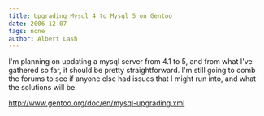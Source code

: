 ```yaml
---
title: Upgrading Mysql 4 to Mysql 5 on Gentoo
date: 2006-12-07
tags: none
author: Albert Lash
---
```

I'm planning on updating a mysql server from 4.1 to 5, and from what I've gathered so far, it should be pretty straightforward. I'm still going to comb the forums to see if anyone else had issues that I might run into, and what the solutions will be.

<a href="http://www.gentoo.org/doc/en/mysql-upgrading.xml">http://www.gentoo.org/doc/en/mysql-upgrading.xml</a>

